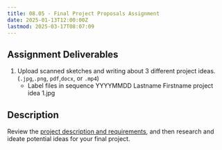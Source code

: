 ```yaml
---
title: 08.05 - Final Project Proposals Assignment
date: 2025-01-13T12:00:00Z
lastmod: 2025-03-17T08:07:09
---
```


## Assignment Deliverables

1. Upload scanned sketches and writing about 3 different project ideas. (`.jpg`,`.png`, `pdf`,`docx`, or `.mp4`)
   - Label files in sequence YYYYMMDD Lastname Firstname project idea 1.jpg

## Description

Review the [project description and requirements](./08-06-final-project-assignment.md), and then research and ideate potential ideas for your final project.
